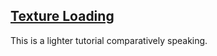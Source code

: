 ## [Texture Loading](https://www.youtube.com/watch?v=7i9oXEoe86Q&list=PLtrSb4XxIVbp8AKuEAlwNXDxr99e3woGE&index=10)
This is a lighter tutorial comparatively speaking.